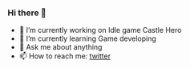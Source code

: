 ### Hi there 👋


- 🔭 I’m currently working on Idle game Castle Hero
- 🌱 I’m currently learning Game developing
- 💬 Ask me about anything
- 📫 How to reach me: [twitter](https://twitter.com/Ice_Tea_coffe)
